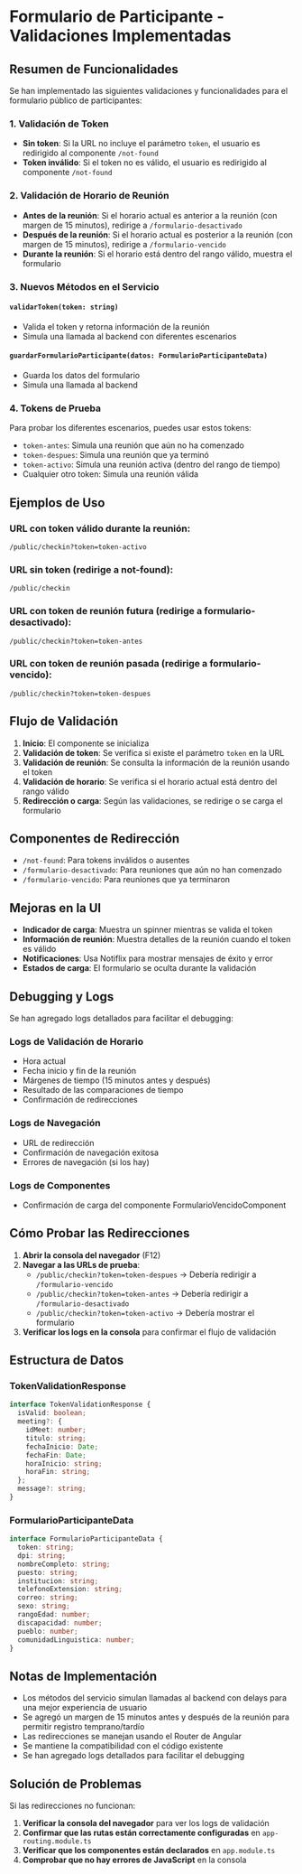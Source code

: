 # Formulario de Participante - Validaciones Implementadas

## Resumen de Funcionalidades

Se han implementado las siguientes validaciones y funcionalidades para el formulario público de participantes:

### 1. Validación de Token

- **Sin token**: Si la URL no incluye el parámetro `token`, el usuario es redirigido al componente `/not-found`
- **Token inválido**: Si el token no es válido, el usuario es redirigido al componente `/not-found`

### 2. Validación de Horario de Reunión

- **Antes de la reunión**: Si el horario actual es anterior a la reunión (con margen de 15 minutos), redirige a `/formulario-desactivado`
- **Después de la reunión**: Si el horario actual es posterior a la reunión (con margen de 15 minutos), redirige a `/formulario-vencido`
- **Durante la reunión**: Si el horario está dentro del rango válido, muestra el formulario

### 3. Nuevos Métodos en el Servicio

#### `validarToken(token: string)`

- Valida el token y retorna información de la reunión
- Simula una llamada al backend con diferentes escenarios

#### `guardarFormularioParticipante(datos: FormularioParticipanteData)`

- Guarda los datos del formulario
- Simula una llamada al backend

### 4. Tokens de Prueba

Para probar los diferentes escenarios, puedes usar estos tokens:

- `token-antes`: Simula una reunión que aún no ha comenzado
- `token-despues`: Simula una reunión que ya terminó
- `token-activo`: Simula una reunión activa (dentro del rango de tiempo)
- Cualquier otro token: Simula una reunión válida

## Ejemplos de Uso

### URL con token válido durante la reunión:

```
/public/checkin?token=token-activo
```

### URL sin token (redirige a not-found):

```
/public/checkin
```

### URL con token de reunión futura (redirige a formulario-desactivado):

```
/public/checkin?token=token-antes
```

### URL con token de reunión pasada (redirige a formulario-vencido):

```
/public/checkin?token=token-despues
```

## Flujo de Validación

1. **Inicio**: El componente se inicializa
2. **Validación de token**: Se verifica si existe el parámetro `token` en la URL
3. **Validación de reunión**: Se consulta la información de la reunión usando el token
4. **Validación de horario**: Se verifica si el horario actual está dentro del rango válido
5. **Redirección o carga**: Según las validaciones, se redirige o se carga el formulario

## Componentes de Redirección

- `/not-found`: Para tokens inválidos o ausentes
- `/formulario-desactivado`: Para reuniones que aún no han comenzado
- `/formulario-vencido`: Para reuniones que ya terminaron

## Mejoras en la UI

- **Indicador de carga**: Muestra un spinner mientras se valida el token
- **Información de reunión**: Muestra detalles de la reunión cuando el token es válido
- **Notificaciones**: Usa Notiflix para mostrar mensajes de éxito y error
- **Estados de carga**: El formulario se oculta durante la validación

## Debugging y Logs

Se han agregado logs detallados para facilitar el debugging:

### Logs de Validación de Horario

- Hora actual
- Fecha inicio y fin de la reunión
- Márgenes de tiempo (15 minutos antes y después)
- Resultado de las comparaciones de tiempo
- Confirmación de redirecciones

### Logs de Navegación

- URL de redirección
- Confirmación de navegación exitosa
- Errores de navegación (si los hay)

### Logs de Componentes

- Confirmación de carga del componente FormularioVencidoComponent

## Cómo Probar las Redirecciones

1. **Abrir la consola del navegador** (F12)
2. **Navegar a las URLs de prueba**:
   - `/public/checkin?token=token-despues` → Debería redirigir a `/formulario-vencido`
   - `/public/checkin?token=token-antes` → Debería redirigir a `/formulario-desactivado`
   - `/public/checkin?token=token-activo` → Debería mostrar el formulario
3. **Verificar los logs en la consola** para confirmar el flujo de validación

## Estructura de Datos

### TokenValidationResponse

```typescript
interface TokenValidationResponse {
  isValid: boolean;
  meeting?: {
    idMeet: number;
    titulo: string;
    fechaInicio: Date;
    fechaFin: Date;
    horaInicio: string;
    horaFin: string;
  };
  message?: string;
}
```

### FormularioParticipanteData

```typescript
interface FormularioParticipanteData {
  token: string;
  dpi: string;
  nombreCompleto: string;
  puesto: string;
  institucion: string;
  telefonoExtension: string;
  correo: string;
  sexo: string;
  rangoEdad: number;
  discapacidad: number;
  pueblo: number;
  comunidadLinguistica: number;
}
```

## Notas de Implementación

- Los métodos del servicio simulan llamadas al backend con delays para una mejor experiencia de usuario
- Se agregó un margen de 15 minutos antes y después de la reunión para permitir registro temprano/tardío
- Las redirecciones se manejan usando el Router de Angular
- Se mantiene la compatibilidad con el código existente
- Se han agregado logs detallados para facilitar el debugging

## Solución de Problemas

Si las redirecciones no funcionan:

1. **Verificar la consola del navegador** para ver los logs de validación
2. **Confirmar que las rutas están correctamente configuradas** en `app-routing.module.ts`
3. **Verificar que los componentes están declarados** en `app.module.ts`
4. **Comprobar que no hay errores de JavaScript** en la consola

